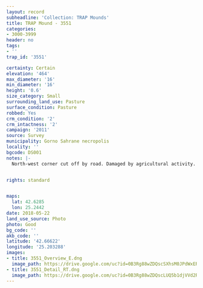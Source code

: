 ```yaml
---
layout: record
subheadline: 'Collection: TRAP Mounds'
title: TRAP Mound - 3551
categories:
- 3000-3999
header: no
tags:
- ''
trap_id: '3551'

certainty: Certain
elevation: '464'
max_diameter: '16'
min_diameter: '16'
height: '0.6'
size_category: Small
surrounding_land_use: Pasture
surface_condition: Pasture
robbed: Yes
crm_condition: '2'
crm_intactness: '2'
campaign: '2011'
source: Survey
municipality: Gorno Sahrane necropolis
locality: ''
bgcode: DS001
notes: |-
  North-west corner cut off by road. Damaged by agricultural activity. Scatter of medium-sized stones.


rights: standard


maps:
  lat: 42.6285
  lon: 25.2442
date: 2018-05-22
land_use_source: Photo
photo: Good
bg_code: ''
akb_code: ''
latitude: '42.66622'
longitude: '25.203288'
images:
- title: 3551_Overview_E.dng
  image_path: https://drive.google.com/uc?id=0B3Rg88wZDQscSXhsM0JPdWxER3c
- title: 3551_Detail_RT.dng
  image_path: https://drive.google.com/uc?id=0B3Rg88wZDQscLUQ5b1djVVd2R00
---
```

